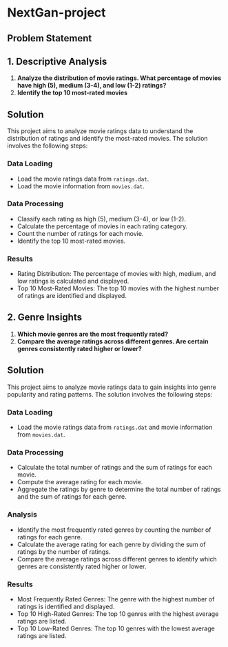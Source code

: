 # NextGan-project

## Problem Statement

## 1. Descriptive Analysis

1. **Analyze the distribution of movie ratings. What percentage of movies have high (5), medium (3-4), and low (1-2) ratings?**
2. **Identify the top 10 most-rated movies**

## Solution

This project aims to analyze movie ratings data to understand the distribution of ratings and identify the most-rated movies. The solution involves the following steps:

### Data Loading

- Load the movie ratings data from `ratings.dat`.
- Load the movie information from `movies.dat`.

### Data Processing

- Classify each rating as high (5), medium (3-4), or low (1-2).
- Calculate the percentage of movies in each rating category.
- Count the number of ratings for each movie.
- Identify the top 10 most-rated movies.

### Results

- Rating Distribution: The percentage of movies with high, medium, and low ratings is calculated and displayed.
- Top 10 Most-Rated Movies: The top 10 movies with the highest number of ratings are identified and displayed.


## 2. Genre Insights

1. **Which movie genres are the most frequently rated?**
2. **Compare the average ratings across different genres. Are certain genres consistently rated higher or lower?**

## Solution

This project aims to analyze movie ratings data to gain insights into genre popularity and rating patterns. The solution involves the following steps:

### Data Loading

- Load the movie ratings data from `ratings.dat` and movie information from `movies.dat`.

### Data Processing

- Calculate the total number of ratings and the sum of ratings for each movie.
- Compute the average rating for each movie.
- Aggregate the ratings by genre to determine the total number of ratings and the sum of ratings for each genre.

### Analysis

- Identify the most frequently rated genres by counting the number of ratings for each genre.
- Calculate the average rating for each genre by dividing the sum of ratings by the number of ratings.
- Compare the average ratings across different genres to identify which genres are consistently rated higher or lower.

### Results

- Most Frequently Rated Genres: The genre with the highest number of ratings is identified and displayed.
- Top 10 High-Rated Genres: The top 10 genres with the highest average ratings are listed.
- Top 10 Low-Rated Genres: The top 10 genres with the lowest average ratings are listed.
